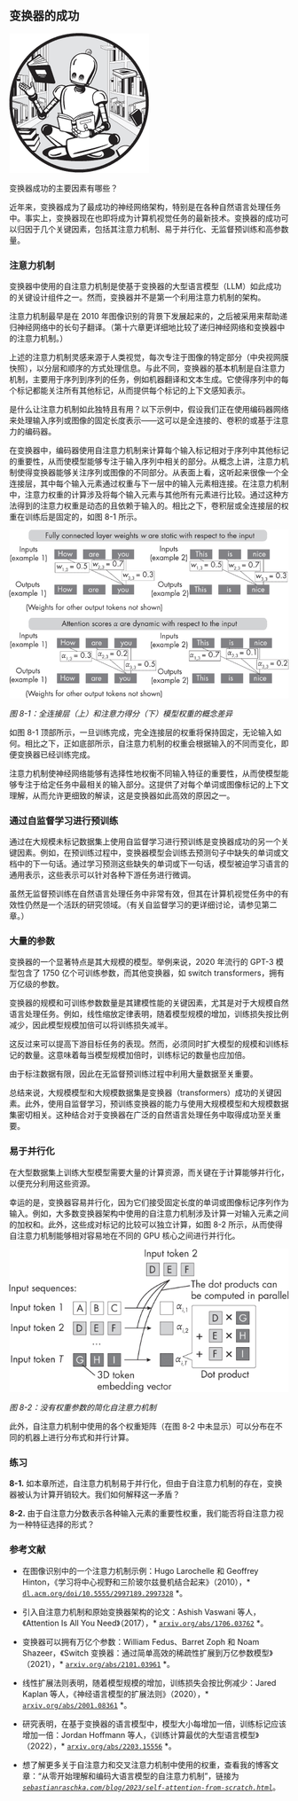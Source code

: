 ## **变换器的成功**

![Image](img/common.jpg)

变换器成功的主要因素有哪些？

近年来，变换器成为了最成功的神经网络架构，特别是在各种自然语言处理任务中。事实上，变换器现在也即将成为计算机视觉任务的最新技术。变换器的成功可以归因于几个关键因素，包括其注意力机制、易于并行化、无监督预训练和高参数量。

### **注意力机制**

变换器中使用的自注意力机制是使基于变换器的大型语言模型（LLM）如此成功的关键设计组件之一。然而，变换器并不是第一个利用注意力机制的架构。

注意力机制最早是在 2010 年图像识别的背景下发展起来的，之后被采用来帮助递归神经网络中的长句子翻译。（第十六章更详细地比较了递归神经网络和变换器中的注意力机制。）

上述的注意力机制灵感来源于人类视觉，每次专注于图像的特定部分（中央视网膜快照），以分层和顺序的方式处理信息。与此不同，变换器的基本机制是自注意力机制，主要用于序列到序列的任务，例如机器翻译和文本生成。它使得序列中的每个标记都能关注所有其他标记，从而提供每个标记的上下文感知表示。

是什么让注意力机制如此独特且有用？以下示例中，假设我们正在使用编码器网络来处理输入序列或图像的固定长度表示——这可以是全连接的、卷积的或基于注意力的编码器。

在变换器中，编码器使用自注意力机制来计算每个输入标记相对于序列中其他标记的重要性，从而使模型能够专注于输入序列中相关的部分。从概念上讲，注意力机制使得变换器能够关注序列或图像的不同部分。从表面上看，这听起来很像一个全连接层，其中每个输入元素通过权重与下一层中的输入元素相连接。在注意力机制中，注意力权重的计算涉及将每个输入元素与其他所有元素进行比较。通过这种方法得到的注意力权重是动态的且依赖于输入的。相比之下，卷积层或全连接层的权重在训练后是固定的，如图 8-1 所示。

![Image](img/08fig01.jpg)

*图 8-1：全连接层（上）和注意力得分（下）模型权重的概念差异*

如图 8-1 顶部所示，一旦训练完成，完全连接层的权重将保持固定，无论输入如何。相比之下，正如底部所示，自注意力机制的权重会根据输入的不同而变化，即便变换器已经训练完成。

注意力机制使神经网络能够有选择性地权衡不同输入特征的重要性，从而使模型能够专注于给定任务中最相关的输入部分。这提供了对每个单词或图像标记的上下文理解，从而允许更细致的解读，这是变换器如此高效的原因之一。

### **通过自监督学习进行预训练**

通过在大规模未标记数据集上使用自监督学习进行预训练是变换器成功的另一个关键因素。例如，在预训练过程中，变换器模型会训练去预测句子中缺失的单词或文档中的下一句话。通过学习预测这些缺失的单词或下一句话，模型被迫学习语言的通用表示，这些表示可以针对各种下游任务进行微调。

虽然无监督预训练在自然语言处理任务中非常有效，但其在计算机视觉任务中的有效性仍然是一个活跃的研究领域。（有关自监督学习的更详细讨论，请参见第二章。）

### **大量的参数**

变换器的一个显著特点是其大规模的模型。举例来说，2020 年流行的 GPT-3 模型包含了 1750 亿个可训练参数，而其他变换器，如 switch transformers，拥有万亿级的参数。

变换器的规模和可训练参数数量是其建模性能的关键因素，尤其是对于大规模自然语言处理任务。例如，线性缩放定律表明，随着模型规模的增加，训练损失按比例减少，因此模型规模加倍可以将训练损失减半。

这反过来可以提高下游目标任务的表现。然而，必须同时扩大模型的规模和训练标记的数量。这意味着每当模型规模加倍时，训练标记的数量也应加倍。

由于标注数据有限，因此在无监督预训练过程中利用大量数据至关重要。

总结来说，大规模模型和大规模数据集是变换器（transformers）成功的关键因素。此外，使用自监督学习，预训练变换器的能力与使用大规模模型和大规模数据集密切相关。这种结合对于变换器在广泛的自然语言处理任务中取得成功至关重要。

### **易于并行化**

在大型数据集上训练大型模型需要大量的计算资源，而关键在于计算能够并行化，以便充分利用这些资源。

幸运的是，变换器容易并行化，因为它们接受固定长度的单词或图像标记序列作为输入。例如，大多数变换器架构中使用的自注意力机制涉及计算一对输入元素之间的加权和。此外，这些成对标记的比较可以独立计算，如图 8-2 所示，从而使得自注意力机制能够相对容易地在不同的 GPU 核心之间进行并行化。

![图片](img/08fig02.jpg)

*图 8-2：没有权重参数的简化自注意力机制*

此外，自注意力机制中使用的各个权重矩阵（在图 8-2 中未显示）可以分布在不同的机器上进行分布式和并行计算。

### **练习**

**8-1.** 如本章所述，自注意力机制易于并行化，但由于自注意力机制的存在，变换器被认为计算开销较大。我们如何解释这一矛盾？

**8-2.** 由于自注意力分数表示各种输入元素的重要性权重，我们能否将自注意力视为一种特征选择的形式？

### **参考文献**

+   在图像识别中的一个注意力机制示例：Hugo Larochelle 和 Geoffrey Hinton，《学习将中心视野和三阶玻尔兹曼机结合起来》（2010），* [`dl.acm.org/doi/10.5555/2997189.2997328`](https://dl.acm.org/doi/10.5555/2997189.2997328) *。

+   引入自注意力机制和原始变换器架构的论文：Ashish Vaswani 等人，《Attention Is All You Need》（2017），* [`arxiv.org/abs/1706.03762`](https://arxiv.org/abs/1706.03762) *。

+   变换器可以拥有万亿个参数：William Fedus、Barret Zoph 和 Noam Shazeer，《Switch 变换器：通过简单高效的稀疏性扩展到万亿参数模型》（2021），* [`arxiv.org/abs/2101.03961`](https://arxiv.org/abs/2101.03961) *。

+   线性扩展法则表明，随着模型规模的增加，训练损失会按比例减少：Jared Kaplan 等人，《神经语言模型的扩展法则》（2020），* [`arxiv.org/abs/2001.08361`](https://arxiv.org/abs/2001.08361) *。

+   研究表明，在基于变换器的语言模型中，模型大小每增加一倍，训练标记应该增加一倍：Jordan Hoffmann 等人，《训练计算最优的大型语言模型》（2022），* [`arxiv.org/abs/2203.15556`](https://arxiv.org/abs/2203.15556) *。

+   想了解更多关于自注意力和交叉注意力机制中使用的权重，查看我的博客文章：“从零开始理解和编码大语言模型的自注意力机制”，链接为 *[`sebastianraschka.com/blog/2023/self-attention-from-scratch.html`](https://sebastianraschka.com/blog/2023/self-attention-from-scratch.html)*。
